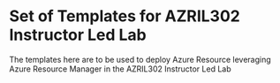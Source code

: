 # Set of Templates for AZRIL302 Instructor Led Lab

The templates here are to be used to deploy Azure Resource leveraging Azure Resource Manager in the AZRIL302 Instructor Led Lab